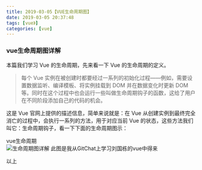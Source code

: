 ```yaml
---
title: 2019-03-05【VUE生命周期图】
date: 2019-03-05 20:37:48
tags: [vue》]
categories: [vue]
---
```


### vue生命周期图详解  

本篇我们学习 Vue 的生命周期，先来看一下 Vue 的生命周期的定义。  

> 每个 Vue 实例在被创建时都要经过一系列的初始化过程——例如，需要设置数据监听、编译模板、将实例挂载到 DOM 并在数据变化时更新 DOM 等。同时在这个过程中也会运行一些叫做生命周期钩子的函数，这给了用户在不同阶段添加自己的代码的机会。 

这是 Vue 官网上提供的描述信息，简单来说就是：在 Vue 从创建实例到最终完全消亡的过程中，会执行一系列的方法，用于对应当前 Vue 的状态，这些方法我们叫它：生命周期钩子，看一下下面的生命周期图示：

vue生命周期  
<img :src='$withBase("/images/20190305the-life-cycle.png")' alt='生命周期图详解'>
此图是我从GitChat上学习刘国栋的vue中得来


以上